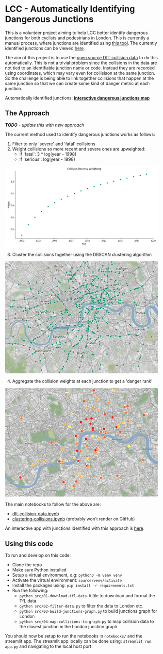 # LCC - Automatically Identifying Dangerous Junctions

This is a volunteer project aiming to help LCC better identify dangerous junctions for both cyclists and pedestrians in London. This is currently a manual process, where junctions are identified using [this tool](https://bikedata.cyclestreets.net/collisions/#9.54/51.5058/-0.1395). The currently identified junctions can be viewed [here](https://lcc.org.uk/campaigns/dangerous-junctions/).

The aim of this project is to use the [open source DfT collision data](https://www.data.gov.uk/dataset/cb7ae6f0-4be6-4935-9277-47e5ce24a11f/road-safety-data) to do this automatically. This is not a trivial problem since the collisions in the data are not tied to an identifiable junction name or code. Instead they are recorded using coordinates, which may vary even for collisison at the same junction. So the challenge is being able to link together collisions that happen at the same junction so that we can create some kind of danger metric at each junction.

Automatically identified junctions: [**interactive dangerous junctions map**](https://danielhills-lcc-dangerous-junctions-app-b63snl.streamlitapp.com/)

## The Approach

*__TODO__ - update this with new approach*

The current method used to identify dangerous junctions works as follows:
1. Filter to only 'severe' and 'fatal' collisions
2. Weight collisions so more recent and severe ones are upweighted:
    - If 'fatal': 3 * log(year - 1998)
    - If 'serious': log(year - 1998)
    
![recency weight plot](plots/recency-weight.png)

3. Cluster the collisions together using the DBSCAN clustering algorithm

![junctions](plots/junctions.png)

4. Aggregate the collision weights at each junction to get a 'danger rank'

![ranked junctions](plots/ranked-junctions.png)

The main notebooks to follow for the above are:
- [dft-collision-data.ipynb](https://github.com/danielhills/lcc-dangerous-junctions/blob/main/notebooks/dft-collision-data.ipynb)
- [clustering-collisions.ipynb](https://github.com/danielhills/lcc-dangerous-junctions/blob/main/notebooks/clustering-collisions.ipynb) (probably won't render on GitHub)

An interactive app with junctions identified with this approach is [here](https://danielhills-lcc-dangerous-junctions-app-b63snl.streamlitapp.com/).

## Using this code

To run and develop on this code:
- Clone the repo
- Make sure Python installed
- Setup a virtual environment, e.g: ```python3 -m venv venv```
- Activate the virtual environment: `source/venv/activate`
- Install the packages using: `pip install -r requirements.txt`
- Run the following:
    - `python src/01-download-tfl-data.R` file to download and format the TfL data
    - `python src/02-filter-data.py` to filter the data to London etc.
    - `python src/03-build-junctions-graph.py` to build junctions graph for London
    - `python src/04-map-collisions-to-graph.py` to map collision data to the closest junction in the London junction graph

You should now be setup to run the notebooks in `notebooks/` and the streamlit app. The streamlit app locally can be done using: `streamlit run app.py` and navigating to the local host port.

